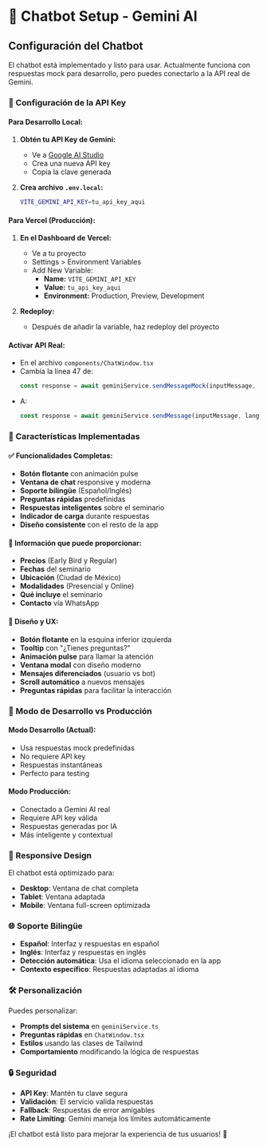 # 🤖 Chatbot Setup - Gemini AI

## Configuración del Chatbot

El chatbot está implementado y listo para usar. Actualmente funciona con respuestas mock para desarrollo, pero puedes conectarlo a la API real de Gemini.

### 🔧 Configuración de la API Key

#### **Para Desarrollo Local:**
1. **Obtén tu API Key de Gemini:**
   - Ve a [Google AI Studio](https://makersuite.google.com/app/apikey)
   - Crea una nueva API key
   - Copia la clave generada

2. **Crea archivo `.env.local`:**
   ```bash
   VITE_GEMINI_API_KEY=tu_api_key_aqui
   ```

#### **Para Vercel (Producción):**
1. **En el Dashboard de Vercel:**
   - Ve a tu proyecto
   - Settings > Environment Variables
   - Add New Variable:
     - **Name:** `VITE_GEMINI_API_KEY`
     - **Value:** `tu_api_key_aqui`
     - **Environment:** Production, Preview, Development

2. **Redeploy:**
   - Después de añadir la variable, haz redeploy del proyecto

#### **Activar API Real:**
- En el archivo `components/ChatWindow.tsx`
- Cambia la línea 47 de:
  ```typescript
  const response = await geminiService.sendMessageMock(inputMessage, language);
  ```
- A:
  ```typescript
  const response = await geminiService.sendMessage(inputMessage, language);
  ```

### 🚀 Características Implementadas

#### ✅ **Funcionalidades Completas:**
- **Botón flotante** con animación pulse
- **Ventana de chat** responsive y moderna
- **Soporte bilingüe** (Español/Inglés)
- **Preguntas rápidas** predefinidas
- **Respuestas inteligentes** sobre el seminario
- **Indicador de carga** durante respuestas
- **Diseño consistente** con el resto de la app

#### 🎯 **Información que puede proporcionar:**
- **Precios** (Early Bird y Regular)
- **Fechas** del seminario
- **Ubicación** (Ciudad de México)
- **Modalidades** (Presencial y Online)
- **Qué incluye** el seminario
- **Contacto** vía WhatsApp

#### 🎨 **Diseño y UX:**
- **Botón flotante** en la esquina inferior izquierda
- **Tooltip** con "¿Tienes preguntas?"
- **Animación pulse** para llamar la atención
- **Ventana modal** con diseño moderno
- **Mensajes diferenciados** (usuario vs bot)
- **Scroll automático** a nuevos mensajes
- **Preguntas rápidas** para facilitar la interacción

### 🔄 Modo de Desarrollo vs Producción

#### **Modo Desarrollo (Actual):**
- Usa respuestas mock predefinidas
- No requiere API key
- Respuestas instantáneas
- Perfecto para testing

#### **Modo Producción:**
- Conectado a Gemini AI real
- Requiere API key válida
- Respuestas generadas por IA
- Más inteligente y contextual

### 📱 Responsive Design

El chatbot está optimizado para:
- **Desktop**: Ventana de chat completa
- **Tablet**: Ventana adaptada
- **Mobile**: Ventana full-screen optimizada

### 🌐 Soporte Bilingüe

- **Español**: Interfaz y respuestas en español
- **Inglés**: Interfaz y respuestas en inglés
- **Detección automática**: Usa el idioma seleccionado en la app
- **Contexto específico**: Respuestas adaptadas al idioma

### 🛠️ Personalización

Puedes personalizar:
- **Prompts del sistema** en `geminiService.ts`
- **Preguntas rápidas** en `ChatWindow.tsx`
- **Estilos** usando las clases de Tailwind
- **Comportamiento** modificando la lógica de respuestas

### 🔒 Seguridad

- **API Key**: Mantén tu clave segura
- **Validación**: El servicio valida respuestas
- **Fallback**: Respuestas de error amigables
- **Rate Limiting**: Gemini maneja los límites automáticamente

¡El chatbot está listo para mejorar la experiencia de tus usuarios! 🎉
